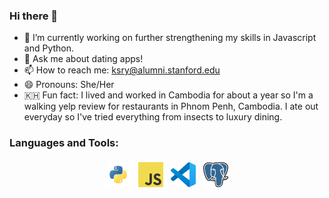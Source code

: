 ### Hi there 👋

- 🔭 I’m currently working on further strengthening my skills in Javascript and Python. 
- 💬 Ask me about dating apps! 
- 📫 How to reach me: ksry@alumni.stanford.edu
- 😄 Pronouns: She/Her
- 🇰🇭 Fun fact: I lived and worked in Cambodia for about a year so I'm a walking yelp review for restaurants in Phnom Penh, Cambodia. I ate out everyday so I've tried everything from insects to luxury dining. 


### Languages and Tools:
<p align="center">
<img src="https://raw.githubusercontent.com/github/explore/80688e429a7d4ef2fca1e82350fe8e3517d3494d/topics/python/python.png" alt="Python" height="40" style="vertical-align:top; margin:4px">
<img src="https://raw.githubusercontent.com/github/explore/80688e429a7d4ef2fca1e82350fe8e3517d3494d/topics/javascript/javascript.png" alt="Javascript" height="40" style="vertical-align:top; margin:4px">
<img src="https://raw.githubusercontent.com/github/explore/80688e429a7d4ef2fca1e82350fe8e3517d3494d/topics/visual-studio-code/visual-studio-code.png" alt="VS Code" height="40" style="vertical-align:top; margin:4px">
 <img src="https://raw.githubusercontent.com/github/explore/80688e429a7d4ef2fca1e82350fe8e3517d3494d/topics/postgresql/postgresql.png" alt="VS Code" height="40" style="vertical-align:top; margin:4px">
  
</p>

